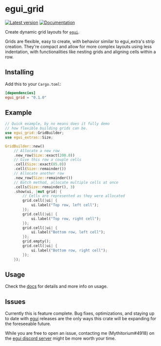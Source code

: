 # egui_grid

[![Latest version](https://img.shields.io/crates/v/egui_grid.svg)](https://crates.io/crates/egui_grid)
[![Documentation](https://docs.rs/egui_grid/badge.svg)](https://docs.rs/egui_grid)

Create dynamic grid layouts for [`egui`](https://github.com/emilk/egui).

Grids are flexible, easy to create, with behavior similar to egui_extra's strip creation. They're compact and allow for more complex layouts using less indentation,
with functionalities like nesting grids and aligning cells within a row.

## Installing

Add this to your `Cargo.toml`:

```toml
[dependencies]
egui_grid = "0.1.0"
```

## Example

``` rust
// Quick example, by no means does it fully demo
// how flexible building grids can be.
use egui_grid::GridBuilder;
use egui_extras::Size;

GridBuilder::new()
    // Allocate a new row
    .new_row(Size::exact(200.0))
    // Give this row a couple cells
    .cell(Size::exact(85.0))
    .cell(Size::remainder())
    // Allocate another row
    .new_row(Size::remainder())
    // Batch method, allocate multiple cells at once
    .cells(Size::remainder(), 3)
    .show(ui, |mut grid| {
        // Cells are represented as they were allocated
        grid.cell(|ui| {
            ui.label("Top row, left cell");
        });
        grid.cell(|ui| {
            ui.label("Top row, right cell");
        });
        grid.cell(|ui| {
            ui.label("Bottom row, left cell");
        });
        grid.empty();
        grid.cell(|ui| {
            ui.label("Bottom row, right cell");
        });
    });
```

## Usage

Check the [docs](https://docs.rs/egui_grid/latest/egui_grid/) for details and more info on usage.

## Issues

Currently this is feature complete. Bug fixes, optimizations, and staying up to date with [egui](https://github.com/emilk/egui) releases are the only ways this crate will be expanding for the foreseeable future.

While you are free to open an issue, contacting me (Mythitorium#4918) on the [egui discord server](https://discord.gg/wdkZkEdXks) might be more worth your time.

